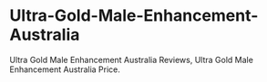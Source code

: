 # Ultra-Gold-Male-Enhancement-Australia
Ultra Gold Male Enhancement Australia Reviews, Ultra Gold Male Enhancement Australia Price.
